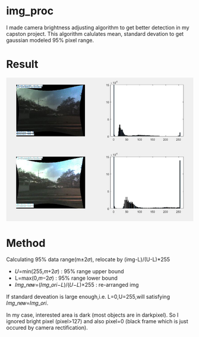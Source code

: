 # img_proc 
I made camera brightness adjusting algorithm to get better detection in my capston project.
This algorithm calulates mean, standard devation to get gaussian modeled 95% pixel range.

Result
=====
![Alt text](/img_fix.JPG)

Method
======
Calculating 95% data range(m±2𝜎), relocate by (img-L)/(U-L)*255


  - 𝑈=min⁡(255,𝑚+2𝜎) : 95% range upper bound
  - L=max(0,𝑚−2𝜎) : 95% range lower bound
  - 𝐼𝑚𝑔_𝑛𝑒𝑤=(𝐼𝑚𝑔_𝑜𝑟𝑖−𝐿)/(𝑈−𝐿)×255 : re-arranged img

If standard deveation is large enough,i.e. L=0,U=255,will satisfying 𝐼𝑚𝑔_𝑛𝑒𝑤=𝐼𝑚𝑔_𝑜𝑟𝑖.

In my case, interested area is dark (most objects are in darkpixel). So I ignored bright pixel (pixel>127) and also pixel=0 (black frame which is just occured by camera rectification). 

